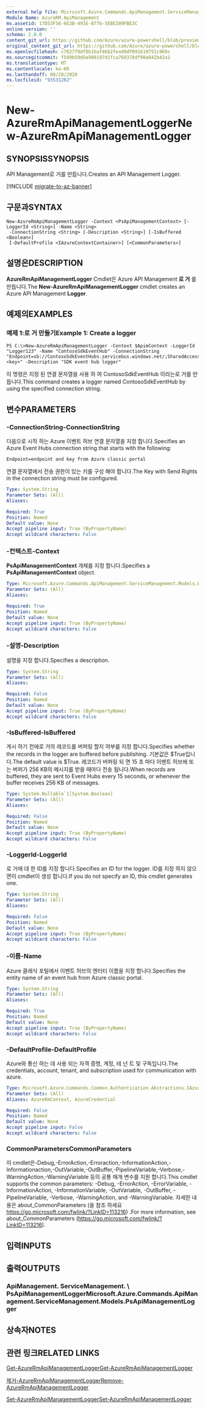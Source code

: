 ```yaml
---
external help file: Microsoft.Azure.Commands.ApiManagement.ServiceManagement.dll-Help.xml
Module Name: AzureRM.ApiManagement
ms.assetid: 17D53F56-6E3B-491E-8776-5EBE109FBE3C
online version: ''
schema: 2.0.0
content_git_url: https://github.com/Azure/azure-powershell/blob/preview/src/ResourceManager/ApiManagement/Commands.ApiManagement/help/New-AzureRmApiManagementLogger.md
original_content_git_url: https://github.com/Azure/azure-powershell/blob/preview/src/ResourceManager/ApiManagement/Commands.ApiManagement/help/New-AzureRmApiManagementLogger.md
ms.openlocfilehash: c7827f0df8b1baf4bb2fead9df091619751c969c
ms.sourcegitcommit: f599b50d5e980197d1fca769378df90a842b42a1
ms.translationtype: MT
ms.contentlocale: ko-KR
ms.lasthandoff: 08/20/2020
ms.locfileid: "93531262"
---
```

# <span data-ttu-id="c9fd9-101">New-AzureRmApiManagementLogger</span><span class="sxs-lookup"><span data-stu-id="c9fd9-101">New-AzureRmApiManagementLogger</span></span>

## <span data-ttu-id="c9fd9-102">SYNOPSIS</span><span class="sxs-lookup"><span data-stu-id="c9fd9-102">SYNOPSIS</span></span>
<span data-ttu-id="c9fd9-103">API Management로 거를 만듭니다.</span><span class="sxs-lookup"><span data-stu-id="c9fd9-103">Creates an API Management Logger.</span></span>

[!INCLUDE [migrate-to-az-banner](../../includes/migrate-to-az-banner.md)]

## <span data-ttu-id="c9fd9-104">구문과</span><span class="sxs-lookup"><span data-stu-id="c9fd9-104">SYNTAX</span></span>

```
New-AzureRmApiManagementLogger -Context <PsApiManagementContext> [-LoggerId <String>] -Name <String>
 -ConnectionString <String> [-Description <String>] [-IsBuffered <Boolean>]
 [-DefaultProfile <IAzureContextContainer>] [<CommonParameters>]
```

## <span data-ttu-id="c9fd9-105">설명은</span><span class="sxs-lookup"><span data-stu-id="c9fd9-105">DESCRIPTION</span></span>
<span data-ttu-id="c9fd9-106">**AzureRmApiManagementLogger** Cmdlet은 Azure API Management **로 거** 를 만듭니다.</span><span class="sxs-lookup"><span data-stu-id="c9fd9-106">The **New-AzureRmApiManagementLogger** cmdlet creates an Azure API Management **Logger**.</span></span>

## <span data-ttu-id="c9fd9-107">예제의</span><span class="sxs-lookup"><span data-stu-id="c9fd9-107">EXAMPLES</span></span>

### <span data-ttu-id="c9fd9-108">예제 1:로 거 만들기</span><span class="sxs-lookup"><span data-stu-id="c9fd9-108">Example 1: Create a logger</span></span>
```
PS C:\>New-AzureRmApiManagementLogger -Context $ApimContext -LoggerId "Logger123" -Name "ContosoSdkEventHub" -ConnectionString "Endpoint=sb://ContosoSdkEventHubs.servicebus.windows.net/;SharedAccessKeyName=SendKey;SharedAccessKey=<key>" -Description "SDK event hub logger"
```

<span data-ttu-id="c9fd9-109">이 명령은 지정 된 연결 문자열을 사용 하 여 ContosoSdkEventHub 이라는로 거를 만듭니다.</span><span class="sxs-lookup"><span data-stu-id="c9fd9-109">This command creates a logger named ContosoSdkEventHub by using the specified connection string.</span></span>

## <span data-ttu-id="c9fd9-110">변수</span><span class="sxs-lookup"><span data-stu-id="c9fd9-110">PARAMETERS</span></span>

### <span data-ttu-id="c9fd9-111">-ConnectionString</span><span class="sxs-lookup"><span data-stu-id="c9fd9-111">-ConnectionString</span></span>
<span data-ttu-id="c9fd9-112">다음으로 시작 하는 Azure 이벤트 허브 연결 문자열을 지정 합니다.</span><span class="sxs-lookup"><span data-stu-id="c9fd9-112">Specifies an Azure Event Hubs connection string that starts with the following:</span></span> 

`Endpoint=endpoint and key from Azure classic portal`

<span data-ttu-id="c9fd9-113">연결 문자열에서 전송 권한이 있는 키를 구성 해야 합니다.</span><span class="sxs-lookup"><span data-stu-id="c9fd9-113">The Key with Send Rights in the connection string must be configured.</span></span>

```yaml
Type: System.String
Parameter Sets: (All)
Aliases: 

Required: True
Position: Named
Default value: None
Accept pipeline input: True (ByPropertyName)
Accept wildcard characters: False
```

### <span data-ttu-id="c9fd9-114">-컨텍스트</span><span class="sxs-lookup"><span data-stu-id="c9fd9-114">-Context</span></span>
<span data-ttu-id="c9fd9-115">**PsApiManagementContext** 개체를 지정 합니다.</span><span class="sxs-lookup"><span data-stu-id="c9fd9-115">Specifies a **PsApiManagementContext** object.</span></span>

```yaml
Type: Microsoft.Azure.Commands.ApiManagement.ServiceManagement.Models.PsApiManagementContext
Parameter Sets: (All)
Aliases: 

Required: True
Position: Named
Default value: None
Accept pipeline input: True (ByPropertyName)
Accept wildcard characters: False
```

### <span data-ttu-id="c9fd9-116">-설명</span><span class="sxs-lookup"><span data-stu-id="c9fd9-116">-Description</span></span>
<span data-ttu-id="c9fd9-117">설명을 지정 합니다.</span><span class="sxs-lookup"><span data-stu-id="c9fd9-117">Specifies a description.</span></span>

```yaml
Type: System.String
Parameter Sets: (All)
Aliases: 

Required: False
Position: Named
Default value: None
Accept pipeline input: True (ByPropertyName)
Accept wildcard characters: False
```

### <span data-ttu-id="c9fd9-118">-IsBuffered</span><span class="sxs-lookup"><span data-stu-id="c9fd9-118">-IsBuffered</span></span>
<span data-ttu-id="c9fd9-119">게시 하기 전에로 거의 레코드를 버퍼링 할지 여부를 지정 합니다.</span><span class="sxs-lookup"><span data-stu-id="c9fd9-119">Specifies whether the records in the logger are buffered before publishing.</span></span>
<span data-ttu-id="c9fd9-120">기본값은 $True입니다.</span><span class="sxs-lookup"><span data-stu-id="c9fd9-120">The default value is $True.</span></span>
<span data-ttu-id="c9fd9-121">레코드가 버퍼링 되 면 15 초 마다 이벤트 허브에 또는 버퍼가 256 KB의 메시지를 받을 때마다 전송 됩니다.</span><span class="sxs-lookup"><span data-stu-id="c9fd9-121">When records are buffered, they are sent to Event Hubs every 15 seconds, or whenever the buffer receives 256 KB of messages.</span></span>

```yaml
Type: System.Nullable`1[System.Boolean]
Parameter Sets: (All)
Aliases: 

Required: False
Position: Named
Default value: None
Accept pipeline input: True (ByPropertyName)
Accept wildcard characters: False
```

### <span data-ttu-id="c9fd9-122">-LoggerId</span><span class="sxs-lookup"><span data-stu-id="c9fd9-122">-LoggerId</span></span>
<span data-ttu-id="c9fd9-123">로 거에 대 한 ID를 지정 합니다.</span><span class="sxs-lookup"><span data-stu-id="c9fd9-123">Specifies an ID for the logger.</span></span>
<span data-ttu-id="c9fd9-124">ID를 지정 하지 않으면이 cmdlet이 생성 합니다.</span><span class="sxs-lookup"><span data-stu-id="c9fd9-124">If you do not specify an ID, this cmdlet generates one.</span></span>

```yaml
Type: System.String
Parameter Sets: (All)
Aliases: 

Required: False
Position: Named
Default value: None
Accept pipeline input: True (ByPropertyName)
Accept wildcard characters: False
```

### <span data-ttu-id="c9fd9-125">-이름</span><span class="sxs-lookup"><span data-stu-id="c9fd9-125">-Name</span></span>
<span data-ttu-id="c9fd9-126">Azure 클래식 포털에서 이벤트 허브의 엔터티 이름을 지정 합니다.</span><span class="sxs-lookup"><span data-stu-id="c9fd9-126">Specifies the entity name of an event hub from Azure classic portal.</span></span>

```yaml
Type: System.String
Parameter Sets: (All)
Aliases: 

Required: True
Position: Named
Default value: None
Accept pipeline input: True (ByPropertyName)
Accept wildcard characters: False
```

### <span data-ttu-id="c9fd9-127">-DefaultProfile</span><span class="sxs-lookup"><span data-stu-id="c9fd9-127">-DefaultProfile</span></span>
<span data-ttu-id="c9fd9-128">Azure와 통신 하는 데 사용 되는 자격 증명, 계정, 테 넌 트 및 구독입니다.</span><span class="sxs-lookup"><span data-stu-id="c9fd9-128">The credentials, account, tenant, and subscription used for communication with azure.</span></span>

```yaml
Type: Microsoft.Azure.Commands.Common.Authentication.Abstractions.IAzureContextContainer
Parameter Sets: (All)
Aliases: AzureRmContext, AzureCredential

Required: False
Position: Named
Default value: None
Accept pipeline input: False
Accept wildcard characters: False
```

### <span data-ttu-id="c9fd9-129">CommonParameters</span><span class="sxs-lookup"><span data-stu-id="c9fd9-129">CommonParameters</span></span>
<span data-ttu-id="c9fd9-130">이 cmdlet은-Debug,-ErrorAction,-Erroraction,-InformationAction,-Informationaction,-OutVariable,-OutBuffer,-PipelineVariable,-Verbose,-WarningAction,-WarningVariable 등의 공통 매개 변수를 지원 합니다.</span><span class="sxs-lookup"><span data-stu-id="c9fd9-130">This cmdlet supports the common parameters: -Debug, -ErrorAction, -ErrorVariable, -InformationAction, -InformationVariable, -OutVariable, -OutBuffer, -PipelineVariable, -Verbose, -WarningAction, and -WarningVariable.</span></span> <span data-ttu-id="c9fd9-131">자세한 내용은 about_CommonParameters (을 참조 하세요 https://go.microsoft.com/fwlink/?LinkID=113216) .</span><span class="sxs-lookup"><span data-stu-id="c9fd9-131">For more information, see about_CommonParameters (https://go.microsoft.com/fwlink/?LinkID=113216).</span></span>

## <span data-ttu-id="c9fd9-132">입력</span><span class="sxs-lookup"><span data-stu-id="c9fd9-132">INPUTS</span></span>

## <span data-ttu-id="c9fd9-133">출력</span><span class="sxs-lookup"><span data-stu-id="c9fd9-133">OUTPUTS</span></span>

### <span data-ttu-id="c9fd9-134">ApiManagement. ServiceManagement. \ PsApiManagementLogger</span><span class="sxs-lookup"><span data-stu-id="c9fd9-134">Microsoft.Azure.Commands.ApiManagement.ServiceManagement.Models.PsApiManagementLogger</span></span>

## <span data-ttu-id="c9fd9-135">상속자</span><span class="sxs-lookup"><span data-stu-id="c9fd9-135">NOTES</span></span>

## <span data-ttu-id="c9fd9-136">관련 링크</span><span class="sxs-lookup"><span data-stu-id="c9fd9-136">RELATED LINKS</span></span>

[<span data-ttu-id="c9fd9-137">Get-AzureRmApiManagementLogger</span><span class="sxs-lookup"><span data-stu-id="c9fd9-137">Get-AzureRmApiManagementLogger</span></span>](./Get-AzureRmApiManagementLogger.md)

[<span data-ttu-id="c9fd9-138">제거-AzureRmApiManagementLogger</span><span class="sxs-lookup"><span data-stu-id="c9fd9-138">Remove-AzureRmApiManagementLogger</span></span>](./Remove-AzureRmApiManagementLogger.md)

[<span data-ttu-id="c9fd9-139">Set-AzureRmApiManagementLogger</span><span class="sxs-lookup"><span data-stu-id="c9fd9-139">Set-AzureRmApiManagementLogger</span></span>](./Set-AzureRmApiManagementLogger.md)


